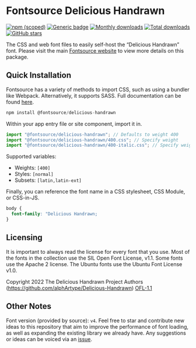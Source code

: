 # Fontsource Delicious Handrawn

[![npm (scoped)](https://img.shields.io/npm/v/@fontsource/delicious-handrawn?color=brightgreen)](https://www.npmjs.com/package/@fontsource/delicious-handrawn) [![Generic badge](https://img.shields.io/badge/fontsource-passing-brightgreen)](https://github.com/fontsource/fontsource) [![Monthly downloads](https://badgen.net/npm/dm/@fontsource/delicious-handrawn)](https://github.com/fontsource/fontsource) [![Total downloads](https://badgen.net/npm/dt/@fontsource/delicious-handrawn)](https://github.com/fontsource/fontsource) [![GitHub stars](https://img.shields.io/github/stars/fontsource/fontsource.svg?style=social&label=Star)](https://github.com/fontsource/fontsource/stargazers)

The CSS and web font files to easily self-host the “Delicious Handrawn” font. Please visit the main [Fontsource website](https://fontsource.org/fonts/delicious-handrawn) to view more details on this package.

## Quick Installation

Fontsource has a variety of methods to import CSS, such as using a bundler like Webpack. Alternatively, it supports SASS. Full documentation can be found [here](https://fontsource.org/docs/getting-started/introduction).

```javascript
npm install @fontsource/delicious-handrawn
```

Within your app entry file or site component, import it in.

```javascript
import "@fontsource/delicious-handrawn"; // Defaults to weight 400
import "@fontsource/delicious-handrawn/400.css"; // Specify weight
import "@fontsource/delicious-handrawn/400-italic.css"; // Specify weight and style

```

Supported variables:
- Weights: `[400]`
- Styles: `[normal]`
- Subsets: `[latin,latin-ext]`

Finally, you can reference the font name in a CSS stylesheet, CSS Module, or CSS-in-JS.

```css
body {
  font-family: "Delicious Handrawn;
}
```

## Licensing
It is important to always read the license for every font that you use.
Most of the fonts in the collection use the SIL Open Font License, v1.1. Some fonts use the Apache 2 license. The Ubuntu fonts use the Ubuntu Font License v1.0.

Copyright 2022 The Delicious Handrawn Project Authors (https://github.com/alphArtype/Delicious-Handrawn)
[OFL-1.1](http://scripts.sil.org/OFL)

## Other Notes
Font version (provided by source): `v4`.
Feel free to star and contribute new ideas to this repository that aim to improve the performance of font loading, as well as expanding the existing library we already have. Any suggestions or ideas can be voiced via an [issue](https://github.com/fontsource/fontsource/issues).